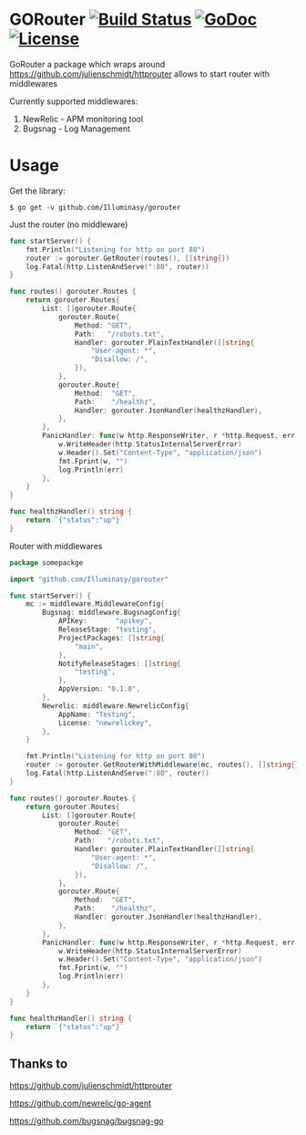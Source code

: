 # GORouter [![Build Status](https://travis-ci.org/Illuminasy/gorouter.svg?branch=master)](https://travis-ci.org/Illuminasy/gorouter) [![GoDoc](https://godoc.org/github.com/Illuminasy/gorouter?status.svg)](https://godoc.org/github.com/Illuminasy/gorouter) [![License](https://img.shields.io/badge/license-MIT-blue.svg)](https://github.com/Illuminasy/gorouter/blob/master/LICENSE.md)

GoRouter a package which wraps around https://github.com/julienschmidt/httprouter
allows to start router with middlewares

Currently supported middlewares:
1) NewRelic - APM monitoring tool
2) Bugsnag - Log Management
 
# Usage

Get the library:

    $ go get -v github.com/Illuminasy/gorouter

Just the router (no middleware)
```go
func startServer() {
	fmt.Println("Listening for http on port 80")
	router := gorouter.GetRouter(routes(), []string{})
	log.Fatal(http.ListenAndServe(":80", router))
}

func routes() gorouter.Routes {
	return gorouter.Routes{
		List: []gorouter.Route{
			gorouter.Route{
				Method: "GET",
				Path:   "/robots.txt",
				Handler: gorouter.PlainTextHandler([]string{
					"User-agent: *",
					"Disallow: /",
				}),
			},
			gorouter.Route{
				Method:  "GET",
				Path:    "/healthz",
				Handler: gorouter.JsonHandler(healthzHandler),
			},
		},
		PanicHandler: func(w http.ResponseWriter, r *http.Request, err interface{}) {
			w.WriteHeader(http.StatusInternalServerError)
			w.Header().Set("Content-Type", "application/json")
			fmt.Fprint(w, "")
			log.Println(err)
		},
	}
}

func healthzHandler() string {
	return `{"status":"up"}`
}

```

Router with middlewares
```go
package somepackge

import "github.com/Illuminasy/gorouter"

func startServer() {
	mc := middleware.MiddlewareConfig{
		Bugsnag: middleware.BugsnagConfig{
			APIKey:       "apikey",
			ReleaseStage: "testing",
			ProjectPackages: []string{
				"main",
			},
			NotifyReleaseStages: []string{
				"testing",
			},
			AppVersion: "0.1.0",
		},
		Newrelic: middleware.NewrelicConfig{
			AppName: "Testing",
			License: "newrelickey",
		},
	}

	fmt.Println("Listening for http on port 80")
	router := gorouter.GetRouterWithMiddleware(mc, routes(), []string{})
	log.Fatal(http.ListenAndServe(":80", router))
}

func routes() gorouter.Routes {
	return gorouter.Routes{
		List: []gorouter.Route{
			gorouter.Route{
				Method: "GET",
				Path:   "/robots.txt",
				Handler: gorouter.PlainTextHandler([]string{
					"User-agent: *",
					"Disallow: /",
				}),
			},
			gorouter.Route{
				Method:  "GET",
				Path:    "/healthz",
				Handler: gorouter.JsonHandler(healthzHandler),
			},
		},
		PanicHandler: func(w http.ResponseWriter, r *http.Request, err interface{}) {
			w.WriteHeader(http.StatusInternalServerError)
			w.Header().Set("Content-Type", "application/json")
			fmt.Fprint(w, "")
			log.Println(err)
		},
	}
}

func healthzHandler() string {
	return `{"status":"up"}`
}
```

## Thanks to
https://github.com/julienschmidt/httprouter

https://github.com/newrelic/go-agent

https://github.com/bugsnag/bugsnag-go
